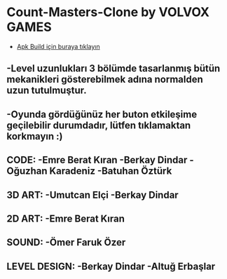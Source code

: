 # Count-Masters-Clone by VOLVOX GAMES

[releases]: https://github.com/Volvox-Games-Studio/Count-Masters-Clone/releases
- [Apk Build için buraya tıklayın][releases]

-Level uzunlukları 3 bölümde tasarlanmış bütün mekanikleri gösterebilmek adına normalden uzun tutulmuştur.
-
-Oyunda gördüğünüz her buton etkileşime geçilebilir durumdadır, lütfen tıklamaktan korkmayın :)
-
CODE:
-Emre Berat Kıran
-Berkay Dindar
-Oğuzhan Karadeniz
-Batuhan Öztürk
-
3D ART:
-Umutcan Elçi
-Berkay Dindar
-
2D ART:
-Emre Berat Kıran
-
SOUND:
-Ömer Faruk Özer
-
LEVEL DESIGN:
-Berkay Dindar
-Altuğ Erbaşlar
-
